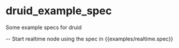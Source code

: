 # druid_example_spec
Some example specs for druid


-- 
Start realtime node using the spec in {{examples/realtime.spec}}
